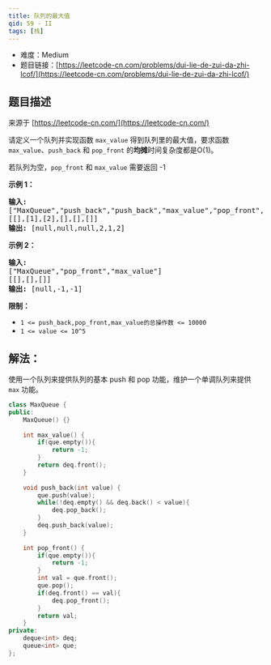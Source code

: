 ```yaml
---
title: 队列的最大值
qid: 59 - II
tags: [栈]
---
```



- 难度：Medium
- 题目链接：[https://leetcode-cn.com/problems/dui-lie-de-zui-da-zhi-lcof/](https://leetcode-cn.com/problems/dui-lie-de-zui-da-zhi-lcof/)


## 题目描述

来源于 [https://leetcode-cn.com/](https://leetcode-cn.com/)

<p>请定义一个队列并实现函数 <code>max_value</code> 得到队列里的最大值，要求函数<code>max_value</code>、<code>push_back</code> 和 <code>pop_front</code> 的<strong>均摊</strong>时间复杂度都是O(1)。</p>

<p>若队列为空，<code>pop_front</code> 和 <code>max_value</code>&nbsp;需要返回 -1</p>

<p><strong>示例 1：</strong></p>

<pre><strong>输入:</strong> 
[&quot;MaxQueue&quot;,&quot;push_back&quot;,&quot;push_back&quot;,&quot;max_value&quot;,&quot;pop_front&quot;,&quot;max_value&quot;]
[[],[1],[2],[],[],[]]
<strong>输出:&nbsp;</strong>[null,null,null,2,1,2]
</pre>

<p><strong>示例 2：</strong></p>

<pre><strong>输入:</strong> 
[&quot;MaxQueue&quot;,&quot;pop_front&quot;,&quot;max_value&quot;]
[[],[],[]]
<strong>输出:&nbsp;</strong>[null,-1,-1]
</pre>



<p><strong>限制：</strong></p>

<ul>
	<li><code>1 &lt;= push_back,pop_front,max_value的总操作数&nbsp;&lt;= 10000</code></li>
	<li><code>1 &lt;= value &lt;= 10^5</code></li>
</ul>


## 解法：

使用一个队列来提供队列的基本 push 和 pop 功能，维护一个单调队列来提供 `max` 功能。

```c++
class MaxQueue {
public:
    MaxQueue() {}
    
    int max_value() {
        if(que.empty()){
            return -1;
        }
        return deq.front();
    }
    
    void push_back(int value) {
        que.push(value);
        while(!deq.empty() && deq.back() < value){
            deq.pop_back();
        }
        deq.push_back(value);
    }
    
    int pop_front() {
        if(que.empty()){
            return -1;
        }
        int val = que.front();
        que.pop();
        if(deq.front() == val){
            deq.pop_front();
        }
        return val;
    }
private:
    deque<int> deq;
    queue<int> que;
};
```